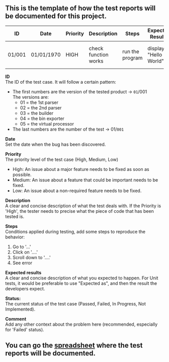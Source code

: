 ## This is the template of how the test reports will be documented for this project.

| ID | Date  |  Priority | Description                                  | Steps     | Expected Results                                                | Status    |Comment                   |
| -- | --- | -------- |------------------------------------------------------------------------------------------ | ------ | --------------------------------- | --------- | ----------------------------------------------------------------------------------------------------------------- |
| 01/001 | 01/01/1970 | HIGH | check function works | run the program | displays "Hello World" | Passed | The function works perfectly |

**ID**<br>
The ID of the test case. It will follow a certain pattern: 
- The first numbers are the version of the tested product -> `01`/001<br>
The versions are:
    - 01 = the 1st parser
    - 02 = the 2nd parser
    - 03 = the builder
    - 04 = the bin exporter
    - 05 = the virtual processor
- The last numbers are the number of the test -> 01/`001`

**Date**<br>
Set the date when the bug has been discovered.

**Priority**<br>
The priority level of the test case (High, Medium, Low)
- High: An issue about a major feature needs to be fixed as soon as possible.
- Medium: An issue about a feature that could be important needs to be fixed.
- Low: An issue about a non-required feature needs to be fixed.

**Description** <br>
A clear and concise description of what the test deals with. If the Priority is 'High', the tester needs to precise what the piece of code that has been tested is.

**Steps**<br>
Conditions applied during testing, add some steps to reproduce the behavior:

1. Go to '...'
2. Click on '....'
3. Scroll down to '....'
4. See error

**Expected results**<br>
A clear and concise description of what you expected to happen.
For Unit tests, it would be preferable to use "Expected as", and then the result the developers expect.

**Status:**<br> 
The current status of the test case (Passed, Failed, In Progress, Not Implemented).

**Comment**<br>
Add any other context about the problem here (recommended, especially for 'Failed' status).

## You can go the [spreadsheet](https://docs.google.com/spreadsheets/d/1_UT7jAKQBPeN4hyx2i_c3qdPqmBhTuxuURp5x7rv-hU/edit?usp=sharing) where the test reports will be documented.